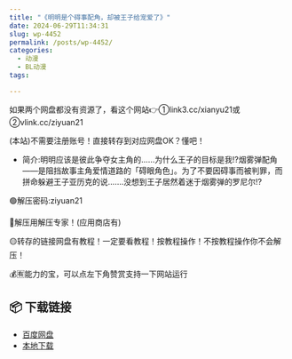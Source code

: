 ```yaml
---
title: "《明明是个碍事配角，却被王子给宠爱了》"
date: 2024-06-29T11:34:31
slug: wp-4452
permalink: /posts/wp-4452/
categories:
  - 动漫
  - BL动漫
tags:

---
```


如果两个网盘都没有资源了，看这个网站👉①link3.cc/xianyu21或②vlink.cc/ziyuan21

(本站)不需要注册账号！直接转存到对应网盘OK？懂吧！

*   简介:明明应该是彼此争夺女主角的……为什么王子的目标是我!?烟雾弹配角——是阻挡故事主角爱情道路的「碍眼角色」。为了不要因碍事而被判罪，而拼命躲避王子亚历克的说…….没想到王子居然着迷于烟雾弹的罗尼尔!?

🟢解压密码:ziyuan21

🔵解压用解压专家！(应用商店有)

🟡转存的链接网盘有教程！一定要看教程！按教程操作！不按教程操作你不会解压！

💰🈶能力的宝，可以点左下角赞赏支持一下网站运行

## 📦 下载链接
- [百度网盘](https://blziyuan21.com/pay-download/4452?key=7933ccef92&down_id=0)
- [本地下载](https://blziyuan21.com/pay-download/4452?key=7933ccef92&down_id=1)


